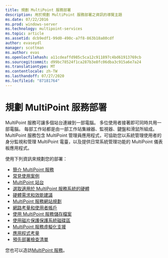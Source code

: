 ```yaml
---
title: 規劃 MultiPoint 服務部署
description: 用於規劃 MultiPoint 服務部署之資訊的導覽主題
ms.date: 07/22/2016
ms.prod: windows-server
ms.technology: multipoint-services
ms.topic: article
ms.assetid: dcb9edf1-99d0-490c-a7f8-863b18a80cdf
author: evaseydl
manager: scottman
ms.author: evas
ms.openlocfilehash: a11cdeaffd985c5ca12c911897c4bd61913769cb
ms.sourcegitcommit: d99bc78524f1ca287b3e8fc06dba3c915a6e7a24
ms.translationtype: MT
ms.contentlocale: zh-TW
ms.lasthandoff: 07/27/2020
ms.locfileid: "87181764"
---
```

# <a name="planning-a-multipoint-services-deployment"></a>規劃 MultiPoint 服務部署
MultiPoint 服務可讓多個站台連線到一部電腦。 多位使用者接著即可同時共用一部電腦。 每部工作站都是由一部工作站集線器、監視器、鍵盤和滑鼠所組成。 MultiPoint 服務包含 MultiPoint 管理員應用程式，可協助您以系統管理使用者的身分監視和管理 MultiPoint 電臺，以及提供日常系統管理功能的 MultiPoint 儀表板應用程式。

使用下列資訊來規劃您的部署：

-   [簡介 MultiPoint 服務](Introducing-MultiPoint-services.md)
-   [常見使用案例](Common-MultiPoint-services-Usage-Scenarios.md)
-   [MultiPoint 站台](MultiPoint-services-Stations.md)
-   [選取適用於 MultiPoint 服務系統的硬體](Selecting-Hardware-for-Your-MultiPoint-services-System.md)
-   [硬體需求和效能建議](Hardware-Requirements-and-Performance-Recommendations.md)
-   [MultiPoint 服務網站規劃](MultiPoint-services-Site-Planning.md)
-   [網路考量和使用者帳戶](Network-Considerations-and-User-Accounts.md)
-   [使用 MultiPoint 服務儲存檔案](Storing-Files-with-MultiPoint-services.md)
-   [使用磁片保護保護系統磁碟區](Protecting-the-System-Volume-with-Disk-Protection.md)
-   [MultiPoint 服務虛擬化支援](MultiPoint-services-Virtualization-Support.md)
-   [應用程式考量](Application-Considerations.md)
-   [預先部署檢查清單](Predeployment-Checklist.md)

您也可以造訪[MultiPoint 服務](https://docs.microsoft.com/windows-server/remote/multipoint-services/introducing-multipoint-services)。
